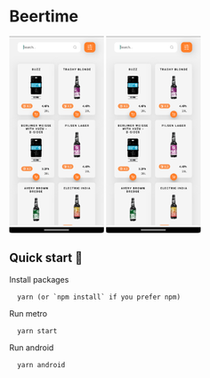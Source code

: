 # Beertime

<img src="./assets/images/1.png" width="170" />
<img src="./assets/images/1.png" width="170" />

## Quick start 🚀

Install packages

```
  yarn (or `npm install` if you prefer npm)
```

Run metro

```
  yarn start
```

Run android

```
  yarn android
```
